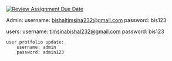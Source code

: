 [![Review Assignment Due Date](https://classroom.github.com/assets/deadline-readme-button-24ddc0f5d75046c5622901739e7c5dd533143b0c8e959d652212380cedb1ea36.svg)](https://classroom.github.com/a/sU8Qvgwb)


Admin: 
    username: bishaltimsina232@gmail.com
    password: bis123

users: 
    username: timsinabishal232@gmail.com
    password: bis123
            
    user protfolio update:
        username: admin
        password: admin123
